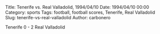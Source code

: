 Title: Tenerife vs. Real Valladolid, 1994/04/10
Date: 1994/04/10 00:00
Category: sports
Tags: football, football scores, Tenerife, Real Valladolid
Slug: tenerife-vs-real-valladolid
Author: carbonero


Tenerife 0 - 2 Real Valladolid
